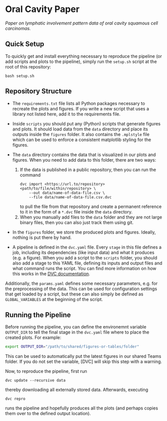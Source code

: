 # Oral Cavity Paper

_Paper on lymphatic involvement pattern data of oral cavity squamous cell carcinomas._

## Quick Setup

To quickly get and install everything necessary to reproduce the pipeline (or add scripts and plots to the pipeline), simply run the `setup.sh` script at the root of this repository:

```
bash setup.sh
```

## Repository Structure

- The `requirements.txt` file lists all Python packages necessary to recreate the plots and figures. If you write a new script that uses a library not listed here, add it to the requirements file.
- Inside `scripts` you should put any (Python) scripts that generate figures and plots. It should load data from the `data` directory and place its outputs inside the `figures` folder. It also contains the `.mplstyle` file which can be used to enforce a consistent matplotlib styling for the figures.
- The `data` directory contains the data that is visualized in our plots and figures. When you need to add data to this folder, there are two ways:

    1. If the data is published in a public repository, then you can run the command
        ```
        dvc import <https://url.to/repository> <path/to/file/within/repository> \
            --out data/name-of-data-file.csv \
            --file data/name-of-data-file.csv.dvc
        ```
        to pull the file from that repository and create a permanent reference to it in the form of a `*.dvc` file inside the `data` directory.
    2. When you manually add files to the `data` folder and they are not large binary files, then you can also just track them using git.

- In the `figures` folder, we store the produced plots and figures. Ideally, nothing is put there by hand.
- A pipeline is defined in the `dvc.yaml` file. Every `stage` in this file defines a job, including its dependencies (like input data) and what it produces (e.g. a figure). When you add a script to the `scripts` folder, you should also add a stage to this YAML file, defining its inputs and output files and what command runs the script. You can find more information on how this works in the [DVC documentation].

[DVC documentation]: https://dvc.org/doc

Additionally, the `params.yaml` defines some necessary parameters, e.g. for the preprocessing of the data. This can be used for configuration settings that get loaded by a script, but these can also simply be defined as `GLOBAL_VARIABLES` at the beginning of the script.

## Running the Pipeline

Before running the pipeline, you can define the environemnt variable `OUTPUT_DIR` to tell the final stage in the `dvc.yaml` file where to place the created plots. For example:

```bash
export OUTPUT_DIR="/path/to/shared/figures-or-tables/folder"
```

This can be used to automatically put the latest figures in our shared Teams folder. If you do not set the variable, [DVC] will skip this step with a warning.

Now, to reproduce the pipeline, first run

```
dvc update --recursive data
```

thereby downloading all externally stored data. Afterwards, executing

```
dvc repro
```

runs the pipeline and hopefully produces all the plots (and perhaps copies them over to the defined output location).
